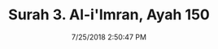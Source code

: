 ---
title       : "Surah 3. Al-i'Imran, Ayah 150"
date        : 7/25/2018 2:50:47 PM
draft       : false
type        : "quran"
layout      : "compare"
BookCode    : "CMP"
SurahNumber : "3"
AyahNumber  : "150"
TotalAyah   : "200"
---